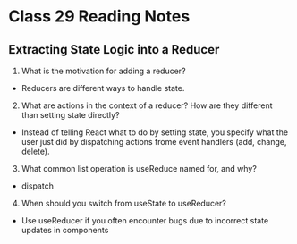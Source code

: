 # Class 29 Reading Notes

## Extracting State Logic into a Reducer

1. What is the motivation for adding a reducer?

- Reducers are different ways to handle state.

2. What are actions in the context of a reducer? How are they different than setting state directly?

- Instead of telling React what to do by setting state, you specify what the user just did by dispatching actions frome event handlers (add, change, delete).

3. What common list operation is useReduce named for, and why?

- dispatch

4. When should you switch from useState to useReducer?

- Use useReducer if you often encounter bugs due to incorrect state updates in components
